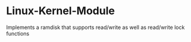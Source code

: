 # Linux-Kernel-Module
Implements a ramdisk that supports read/write as well as read/write lock functions

